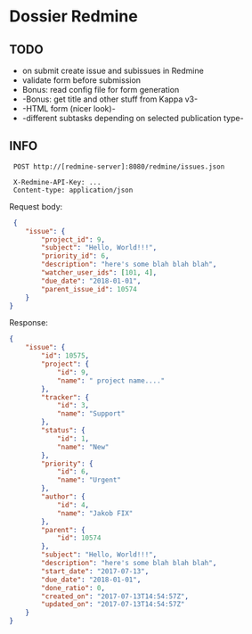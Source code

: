 # Dossier Redmine

## TODO

* on submit create issue and subissues in Redmine
* validate form before submission
* Bonus: read config file for form generation
* -Bonus: get title and other stuff from Kappa v3-
* -HTML form (nicer look)-
* -different subtasks depending on selected publication type-


## INFO

```text
 POST http://[redmine-server]:8080/redmine/issues.json

 X-Redmine-API-Key: ...
 Content-type: application/json
```

Request body:

```json
 {
	"issue": {
		"project_id": 9,
		"subject": "Hello, World!!!",
		"priority_id": 6,
		"description": "here's some blah blah blah",
		"watcher_user_ids": [101, 4],
		"due_date": "2018-01-01",
		"parent_issue_id": 10574
	}
}
```

Response:

```json
{
    "issue": {
        "id": 10575,
        "project": {
            "id": 9,
            "name": " project name...."
        },
        "tracker": {
            "id": 3,
            "name": "Support"
        },
        "status": {
            "id": 1,
            "name": "New"
        },
        "priority": {
            "id": 6,
            "name": "Urgent"
        },
        "author": {
            "id": 4,
            "name": "Jakob FIX"
        },
        "parent": {
            "id": 10574
        },
        "subject": "Hello, World!!!",
        "description": "here's some blah blah blah",
        "start_date": "2017-07-13",
        "due_date": "2018-01-01",
        "done_ratio": 0,
        "created_on": "2017-07-13T14:54:57Z",
        "updated_on": "2017-07-13T14:54:57Z"
    }
}
```
